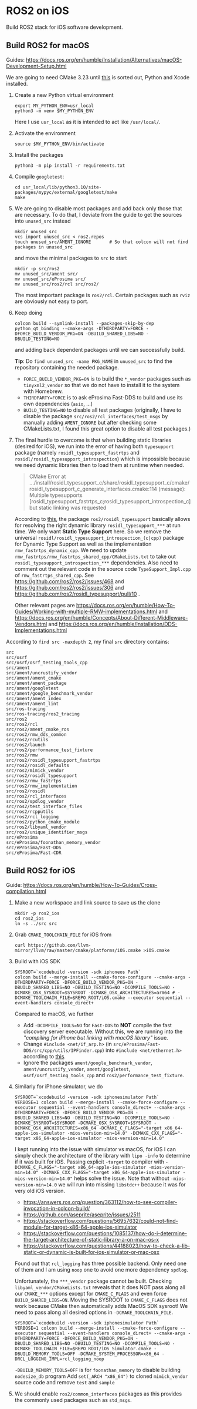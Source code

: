 # ROS2 on iOS

Build ROS2 stack for iOS software development.

## Build ROS2 for macOS

Guides: https://docs.ros.org/en/humble/Installation/Alternatives/macOS-Development-Setup.html

We are going to need CMake 3.23 until [this](https://github.com/ament/ament_cmake/pull/395) is sorted out, Python and Xcode installed.

 1. Create a new Python virtual environment
    ```shell
    export MY_PYTHON_ENV=usr_local
    python3 -m venv $MY_PYTHON_ENV
    ```
    Here I use `usr_local` as it is intended to act like `/usr/local/`.

 2. Activate the environment
    ```shell
    source $MY_PYTHON_ENV/bin/activate
    ```

 3. Install the packages
    ```shell
    python3 -m pip install -r requirements.txt
    ```

 4. Compile `googletest`:
    ```shell
    cd usr_local/lib/python3.10/site-packages/mypyc/external/googletest/make
    make
    ```

 5. We are going to disable most packages and add back only those that are necessary.
    To do that, I deviate from the guide to get the sources into `unused_src` instead
    ```shell
    mkdir unused_src
    vcs import unused_src < ros2.repos
    touch unused_src/AMENT_IGNORE       # So that colcon will not find packages in unused_src
    ```
    and move the minimal packages to `src` to start
    ```shell
    mkdir -p src/ros2
    mv unused_src/ament src/
    mv unused_src/eProsima src/
    mv unused_src/ros2/rcl src/ros2/
    ```
    The most important package is `ros2/rcl`. Certain packages such as `rviz` are obviously not easy to port.

 6. Keep doing
    ```shell
    colcon build --symlink-install --packages-skip-by-dep python_qt_binding --cmake-args -DTHIRDPARTY=FORCE -DFORCE_BUILD_VENDOR_PKG=ON -DBUILD_SHARED_LIBS=NO -DBUILD_TESTING=NO
    ```
    and adding back dependent packages until we can successfully build.

    **Tip**: Do `find unused_src -name PKG_NAME` in `unused_src` to find the repository containing the needed package.

     - `FORCE_BUILD_VENDOR_PKG=ON` is to build the `*_vendor` packages such as `tinyxml2_vendor` so that we do not have to install it to the system with Homebrew.
     - `THIRDPARTY=FORCE` is to ask eProsima Fast-DDS to build and use its own dependencies (`asio`, ...)
     - `BUILD_TESTING=NO` to disable all test packages (originally, I have to disable the package `src/ros2/rcl_interfaces/test_msgs` by manually adding `AMENT_IGNORE` but after checking some CMakeLists.txt, I found this great option to disable all test packages.)

 7. The final hurdle to overcome is that when building static libraries (desired for iOS), we run into the error of having both `typesupport` package (namely `rosidl_typesupport_fastrtps` and `rosidl/rosidl_typesupport_introspection`) which is impossible because we need dynamic libraries then to load them at runtime when needed.

    > CMake Error at .../install/rosidl_typesupport_c/share/rosidl_typesupport_c/cmake/rosidl_typesupport_c_generate_interfaces.cmake:114 (message):
    >   Multiple typesupports
    >   [rosidl_typesupport_fastrtps_c;rosidl_typesupport_introspection_c] but
    >   static linking was requested

    According to [this](https://docs.ros.org/en/humble/Concepts/About-Internal-Interfaces.html), the package `ros2/rosidl_typesupport` basically allows for resolving the right dynamic library `rosidl_typesupport_***` at run time.
    We only want **Static Type Support** here. So we remove the universal `rosidl/rosidl_typesupport_introspection_(c|cpp)` package for Dynamic Type Support as well as the implementation `rmw_fastrtps_dynamic_cpp`.
    We need to update `rmw_fastrtps/rmw_fastrtps_shared_cpp/CMakeLists.txt` to take out `rosidl_typesupport_introspection_***` dependencies.
    Also need to comment out the relevant code in the source code `TypeSupport_Impl.cpp` of `rmw_fastrtps_shared_cpp`.
    See https://github.com/ros2/ros2/issues/468 and https://github.com/ros2/ros2/issues/306 and https://github.com/ros2/rosidl_typesupport/pull/10 .

    Other relevant pages are https://docs.ros.org/en/humble/How-To-Guides/Working-with-multiple-RMW-implementations.html and https://docs.ros.org/en/humble/Concepts/About-Different-Middleware-Vendors.html and https://docs.ros.org/en/humble/Installation/DDS-Implementations.html

According to `find src -maxdepth 2`, my final `src` directory contains:
```
src
src/osrf
src/osrf/osrf_testing_tools_cpp
src/ament
src/ament/uncrustify_vendor
src/ament/ament_cmake
src/ament/ament_package
src/ament/googletest
src/ament/google_benchmark_vendor
src/ament/ament_index
src/ament/ament_lint
src/ros-tracing
src/ros-tracing/ros2_tracing
src/ros2
src/ros2/rcl
src/ros2/ament_cmake_ros
src/ros2/rmw_dds_common
src/ros2/rcutils
src/ros2/launch
src/ros2/performance_test_fixture
src/ros2/rmw
src/ros2/rosidl_typesupport_fastrtps
src/ros2/rosidl_defaults
src/ros2/mimick_vendor
src/ros2/rosidl_typesupport
src/ros2/rmw_fastrtps
src/ros2/rmw_implementation
src/ros2/rosidl
src/ros2/rcl_interfaces
src/ros2/spdlog_vendor
src/ros2/test_interface_files
src/ros2/rcpputils
src/ros2/rcl_logging
src/ros2/python_cmake_module
src/ros2/libyaml_vendor
src/ros2/unique_identifier_msgs
src/eProsima
src/eProsima/foonathan_memory_vendor
src/eProsima/Fast-DDS
src/eProsima/Fast-CDR
```

## Build ROS2 for iOS

Guide: https://docs.ros.org/en/humble/How-To-Guides/Cross-compilation.html

 1. Make a new workspace and link source to save us the clone
    ```shell
    mkdir -p ros2_ios
    cd ros2_ios
    ln -s ../src src
    ```

 2. Grab `CMAKE_TOOLCHAIN_FILE` for iOS from
    ```shell
    curl https://github.com/llvm-mirror/llvm/raw/master/cmake/platforms/iOS.cmake >iOS.cmake
    ```

 3. Build with iOS SDK
    ```shell
    SYSROOT=`xcodebuild -version -sdk iphoneos Path`
    colcon build --merge-install --cmake-force-configure --cmake-args -DTHIRDPARTY=FORCE -DFORCE_BUILD_VENDOR_PKG=ON -DBUILD_SHARED_LIBS=NO -DBUILD_TESTING=NO -DCOMPILE_TOOLS=NO -DCMAKE_OSX_SYSROOT=$SYSROOT -DCMAKE_OSX_ARCHITECTURES=arm64 # -DCMAKE_TOOLCHAIN_FILE=$REPO_ROOT/iOS.cmake --executor sequential --event-handlers console_direct+
    ```

    Compared to macOS, we further

     - Add `-DCOMPILE_TOOLS=NO` for `Fast-DDS` to **NOT** compile the fast discovery server executable. Without this, we are running into the _"compiling for iPhone but linking with macOS library"_ issue.
     - Change `#include <net/if_arp.h>` (in `src/eProsima/Fast-DDS/src/cpp/utils/IPFinder.cpp`) into `#include <net/ethernet.h>` according to [this](https://stackoverflow.com/questions/10395041/getting-arp-table-on-iphone-ipad).
     - Ignore the packages `ament/google_benchmark_vendor`, `ament/uncrustify_vendor`, `ament/googletest`, `osrf/osrf_testing_tools_cpp` and `ros2/performance_test_fixture`.

 4. Similarly for iPhone simulator, we do
    ```shell
    SYSROOT=`xcodebuild -version -sdk iphonesimulator Path`
    VERBOSE=1 colcon build --merge-install --cmake-force-configure --executor sequential --event-handlers console_direct+ --cmake-args -DTHIRDPARTY=FORCE -DFORCE_BUILD_VENDOR_PKG=ON -DBUILD_SHARED_LIBS=NO -DBUILD_TESTING=NO -DCOMPILE_TOOLS=NO -DCMAKE_SYSROOT=$SYSROOT -DCMAKE_OSX_SYSROOT=$SYSROOT -DCMAKE_OSX_ARCHITECTURES=x86_64 -DCMAKE_C_FLAGS="-target x86_64-apple-ios-simulator -mios-version-min=14.0" -DCMAKE_CXX_FLAGS="-target x86_64-apple-ios-simulator -mios-version-min=14.0"
    ```

    I kept running into the issue with simulator vs macOS, for iOS I can simply check the architecture of the library with `lipo -info` to determine if it was built for iOS.
    Passing explicit `-target` to compiler with `-DCMAKE_C_FLAGS="-target x86_64-apple-ios-simulator -mios-version-min=14.0" -DCMAKE_CXX_FLAGS="-target x86_64-apple-ios-simulator -mios-version-min=14.0"` helps solve the issue.
    Note that without `-mios-version-min=14.0` we will run into missing `libstdc++` because it was for very old iOS version.

     * https://answers.ros.org/question/363112/how-to-see-compiler-invocation-in-colcon-build/
     * https://github.com/aseprite/aseprite/issues/2511
     * https://stackoverflow.com/questions/56957632/could-not-find-module-for-target-x86-64-apple-ios-simulator
     * https://stackoverflow.com/questions/1085137/how-do-i-determine-the-target-architecture-of-static-library-a-on-mac-os-x
     * https://stackoverflow.com/questions/44188023/how-to-check-a-lib-static-or-dynamic-is-built-for-ios-simulator-or-mac-osx

    Found out that `rcl_logging` has three possible backend. Only need one of them and I am using `noop` one to avoid one more dependency `spdlog`.

    Unfortunately, the `***_vendor` package cannot be built. Checking `libyaml_vendor/CMakeLists.txt` reveals that it does NOT pass along all our `CMAKE_***` options except for `CMAKE_C_FLAGS` and even force `BUILD_SHARED_LIBS=ON`.
    Moving the SYSROOT to `CMAKE_C_FLAGS` does not work because CMake then automatically adds MacOS SDK sysroot!
    We need to pass along all desired options in `-DCMAKE_TOOLCHAIN_FILE`.

    ```shell
    SYSROOT=`xcodebuild -version -sdk iphonesimulator Path`
    VERBOSE=1 colcon build --merge-install --cmake-force-configure --executor sequential --event-handlers console_direct+ --cmake-args -DTHIRDPARTY=FORCE -DFORCE_BUILD_VENDOR_PKG=ON -DBUILD_SHARED_LIBS=NO -DBUILD_TESTING=NO -DCOMPILE_TOOLS=NO -DCMAKE_TOOLCHAIN_FILE=$REPO_ROOT/iOS_Simulator.cmake -DBUILD_MEMORY_TOOLS=OFF -DCMAKE_SYSTEM_PROCESSOR=x86_64 -DRCL_LOGGING_IMPL=rcl_logging_noop
    ```
    
    `-DBUILD_MEMORY_TOOLS=OFF` is for `foonathan_memory` to disable building `nodesize_db` program
    Add `set(_ARCH "x86_64")` to cloned `mimick_vendor` source code and remove `test` and `sample`

 5. We should enable `ros2/common_interfaces` packages as this provides the commonly used packages such as `std_msgs`.

